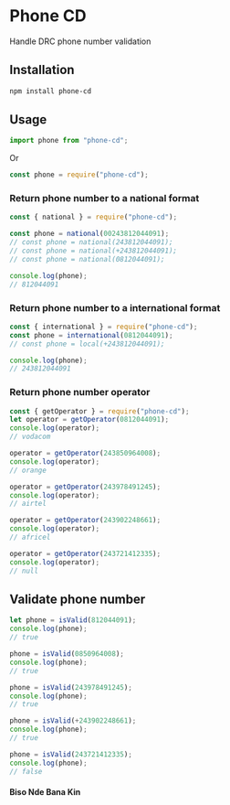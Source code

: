 # Phone CD

Handle DRC phone number validation

## Installation

```bash
npm install phone-cd
```

## Usage

```javascript
import phone from "phone-cd";
```

Or

```javascript
const phone = require("phone-cd");
```

### Return phone number to a national format

```javascript
const { national } = require("phone-cd");

const phone = national(00243812044091);
// const phone = national(243812044091);
// const phone = national(+243812044091);
// const phone = national(0812044091);

console.log(phone);
// 812044091
```

### Return phone number to a international format

```javascript
const { international } = require("phone-cd");
const phone = international(0812044091);
// const phone = local(+243812044091);

console.log(phone);
// 243812044091
```

### Return phone number operator

```javascript
const { getOperator } = require("phone-cd");
let operator = getOperator(0812044091);
console.log(operator);
// vodacom

operator = getOperator(243850964008);
console.log(operator);
// orange

operator = getOperator(243978491245);
console.log(operator);
// airtel

operator = getOperator(243902248661);
console.log(operator);
// africel

operator = getOperator(243721412335);
console.log(operator);
// null
```

## Validate phone number

```javascript
let phone = isValid(812044091);
console.log(phone);
// true

phone = isValid(0850964008);
console.log(phone);
// true

phone = isValid(243978491245);
console.log(phone);
// true

phone = isValid(+243902248661);
console.log(phone);
// true

phone = isValid(243721412335);
console.log(phone);
// false
```

#### Biso Nde Bana Kin
